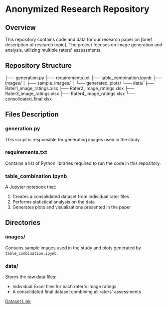 # Anonymized Research Repository

## Overview

This repository contains code and data for our research paper on [brief description of research topic]. The project focuses on image generation and analysis, utilizing multiple raters' assessments.

## Repository Structure
├── generation.py
├── requirements.txt
├── table_combination.ipynb
├── images/
│ ├── sample_images/
│ └── generated_plots/
└── data/
├── Rater1_image_ratings.xlsx
├── Rater2_image_ratings.xlsx
├── Rater3_image_ratings.xlsx
├── Rater4_image_ratings.xlsx
└── consolidated_final.xlsx


## Files Description

### generation.py
This script is responsible for generating images used in the study.

### requirements.txt
Contains a list of Python libraries required to run the code in this repository.

### table_combination.ipynb
A Jupyter notebook that:
1. Creates a consolidated dataset from individual rater files
2. Performs statistical analysis on the data
3. Generates plots and visualizations presented in the paper

## Directories

### images/
Contains sample images used in the study and plots generated by `table_combination.ipynb`.

### data/
Stores the raw data files:
- Individual Excel files for each rater's image ratings
- A consolidated final dataset combining all raters' assessments

[Dataset Link]([URL](https://zenodo.org/records/13871978?token=eyJhbGciOiJIUzUxMiJ9.eyJpZCI6ImM5NzcxNzJiLWIxNWEtNDhjNC1hOTY4LTE3ZjhlMmIwNTMwOCIsImRhdGEiOnt9LCJyYW5kb20iOiI4OTE5ZTA5OWRjYmQxZDVhMjAxOTY1ZjFkMTAwMGI5MiJ9.7QyPXvP8W28lH-1FqpKmVfIUEGPE-bQOfPmtDpM30PyRXjTtL4PPZQcGaMpnsf_YhmR9wfQ46ORu5YDb--L7kw))
